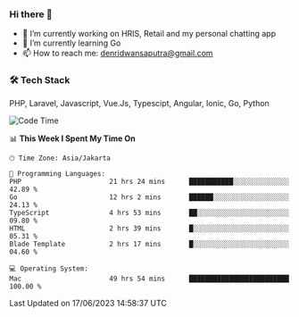 ### Hi there 👋

- 🔭 I’m currently working on HRIS, Retail and my personal chatting app
- 🌱 I’m currently learning Go
- 📫 How to reach me: denridwansaputra@gmail.com


### 🛠 Tech Stack
PHP, Laravel, Javascript, Vue.Js, Typescipt, Angular, Ionic, Go, Python


<!--START_SECTION:waka-->
![Code Time](http://img.shields.io/badge/Code%20Time-3%2C328%20hrs%2022%20mins-blue)

📊 **This Week I Spent My Time On** 

```text
🕑︎ Time Zone: Asia/Jakarta

💬 Programming Languages: 
PHP                      21 hrs 24 mins      ███████████░░░░░░░░░░░░░░   42.89 % 
Go                       12 hrs 2 mins       ██████░░░░░░░░░░░░░░░░░░░   24.13 % 
TypeScript               4 hrs 53 mins       ██░░░░░░░░░░░░░░░░░░░░░░░   09.80 % 
HTML                     2 hrs 39 mins       █░░░░░░░░░░░░░░░░░░░░░░░░   05.31 % 
Blade Template           2 hrs 17 mins       █░░░░░░░░░░░░░░░░░░░░░░░░   04.60 % 

💻 Operating System: 
Mac                      49 hrs 54 mins      █████████████████████████   100.00 % 
```


 Last Updated on 17/06/2023 14:58:37 UTC
<!--END_SECTION:waka-->
